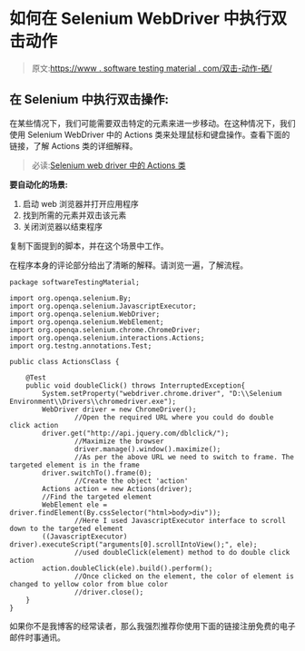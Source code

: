 # 如何在 Selenium WebDriver 中执行双击动作

> 原文:[https://www . software testing material . com/双击-动作-硒/](https://www.softwaretestingmaterial.com/double-click-action-selenium/)

## 在 Selenium 中执行双击操作:

在某些情况下，我们可能需要双击特定的元素来进一步移动。在这种情况下，我们使用 Selenium WebDriver 中的 Actions 类来处理鼠标和键盘操作。查看下面的链接，了解 Actions 类的详细解释。

> 必读:[Selenium web driver 中的 Actions 类](https://www.softwaretestingmaterial.com/keyboard-mouse-events-using-selenium-actions-class/)

**要自动化的场景:**

1.  启动 web 浏览器并打开应用程序
2.  找到所需的元素并双击该元素
3.  关闭浏览器以结束程序

复制下面提到的脚本，并在这个场景中工作。

在程序本身的评论部分给出了清晰的解释。请浏览一遍，了解流程。

```
package softwareTestingMaterial;

import org.openqa.selenium.By;
import org.openqa.selenium.JavascriptExecutor;
import org.openqa.selenium.WebDriver;
import org.openqa.selenium.WebElement;
import org.openqa.selenium.chrome.ChromeDriver;
import org.openqa.selenium.interactions.Actions;
import org.testng.annotations.Test;

public class ActionsClass {

	@Test
	public void doubleClick() throws InterruptedException{
		System.setProperty("webdriver.chrome.driver", "D:\\Selenium Environment\\Drivers\\chromedriver.exe");
		WebDriver driver = new ChromeDriver();
                //Open the required URL where you could do double click action
		driver.get("http://api.jquery.com/dblclick/");
                //Maximize the browser
                driver.manage().window().maximize();
                //As per the above URL we need to switch to frame. The targeted element is in the frame
		driver.switchTo().frame(0);
                //Create the object 'action'		
		Actions action = new Actions(driver);
		//Find the targeted element
		WebElement ele = driver.findElement(By.cssSelector("html>body>div"));
                //Here I used JavascriptExecutor interface to scroll down to the targeted element
		((JavascriptExecutor) driver).executeScript("arguments[0].scrollIntoView();", ele);
                //used doubleClick(element) method to do double click action
		action.doubleClick(ele).build().perform();
                //Once clicked on the element, the color of element is changed to yellow color from blue color
                //driver.close();
	}
}
```

如果你不是我博客的经常读者，那么我强烈推荐你使用下面的链接注册免费的电子邮件时事通讯。